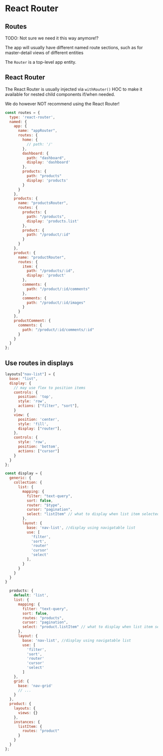 # React Router

## Routes

TODO: Not sure we need it this way anymore!?

The app will usually have different named route sections, such as for master-detail views of different entities

The `Router` is a top-level app entity.

## React Router

The React Router is usually injected via `withRouter()` HOC to make it available for nested child components if/when needed.

We do however NOT recommend using the React Router!

```js
const routes = {
  type: 'react-router',
  named: {
    app: {
      name: "appRouter",
      routes: {
        home: {
          // path: '/'
        },
        dashboard: {
          path: "dashboard",
          display: 'dashboard'
        },
        products: {
          path: "products"
          display: 'products'
        }
      }
    },
    products: {
      name: "productsRouter",
      routes: {
        products: {
          path: "/products",
          display: 'products.list'
        },
        product: {
          path: "/product/:id"
        }
      }
    },
    product: {
      name: "productRouter",
      routes: {
        item: {
          path: "/products/:id",
          display: 'product'
        },
        comments: {
          path: "/product/:id/comments"
        },
        comments: {
          path: "/product/:id/images"
        }
      }
    },
    productComment: {
      comments: {
        path: "/product/:id/comments/:id"
      }
    }
  }
};
```

## Use routes in displays

```js
layouts["nav-list"] = {
  base: "list",
  display: {
    // may use flex to position items
    controls: {
      position: 'top',
      style: 'row',
      actions: ["filter", "sort"],
    }
    view: {
      position: 'center',
      style: 'fill',
      display: ["router"],
    },
    controls: {
      style: 'row',
      position: 'bottom',
      actions: ["cursor"]
    }
  }
};
```

```js
const display = {
  generic: {
    collection: {
      list: {
        mapping: {
          filter: "text-query",
          sort: false,
          router: "$type",
          cursor: "pagination",
          select: "listItem" // what to display when list item selected
        },
        layout: {
          base: 'nav-list', //display using navigatable list
          use: [
            'filter',
            'sort',
            'router'
            'cursor'
            'select'
          ],
        }
      }
    }
  }
}
```

```js
  products: {
    default: 'list',
    list: {
      mapping: {
        filter: "text-query",
        sort: false,
        routes: "products",
        cursor: "pagination",
        select: "product.listItem" // what to display when list item selected
      },
      layout: {
        base: 'nav-list', //display using navigatable list
        use: [
          'filter',
          'sort',
          'router'
          'cursor'
          'select'
        ]
    },
    grid: {
      base: 'nav-grid'
      // ...
    }
  },
  product: {
    layouts: {
      views: {}
    },
    instances: {
      listItem: {
        routes: "product"
      }
    }
  }
};
```
